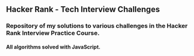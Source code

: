 ## Hacker Rank - Tech Interview Challenges

### Repository of my solutions to various challenges in the Hacker Rank Interview Practice Course.

#### All algorithms solved with JavaScript.
